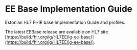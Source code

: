 # EE Base Implementation Guide
Estonian HL7 FHIR base Implementation Guide and profiles.

The latest EEBase release are available on HL7 site [https://build.fhir.org/ig/HL7EE/ig-ee-base/](https://build.fhir.org/ig/HL7EE/ig-ee-base/).
